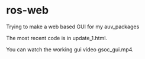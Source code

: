 # ros-web
Trying to make  a web based GUI for my auv_packages  

The most recent code is in update_1.html.

You can watch the working gui video gsoc_gui.mp4.
